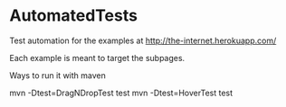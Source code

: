 # AutomatedTests
Test automation for the examples at http://the-internet.herokuapp.com/

Each example is meant to target the subpages.

Ways to run it with maven

 mvn -Dtest=DragNDropTest test 
 mvn -Dtest=HoverTest test  

